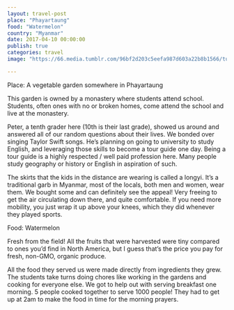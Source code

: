 ```yaml
---
layout: travel-post
place: "Phayartaung"
food: "Watermelon"
country: "Myanmar"
date: 2017-04-10 00:00:00
publish: true
categories: travel
image: "https://66.media.tumblr.com/96bf2d203c5eefa987d603a22b8b1566/tumblr_p0zki5LIC01wkhtd7o1_1280.jpg"

---
```


Place: A vegetable garden somewhere in Phayartaung

This garden is owned by a monastery where students attend school. Students, often ones with no or broken homes, come attend the school and live at the monastery.

Peter, a tenth grader here (10th is their last grade), showed us around and answered all of our random questions about their lives. We bonded over singing Taylor Swift songs. He’s planning on going to university to study English, and leveraging those skills to become a tour guide one day. Being a tour guide is a highly respected / well paid profession here. Many people study geography or history or English in aspiration of such.

The skirts that the kids in the distance are wearing is called a longyi. It’s a traditional garb in Myanmar, most of the locals, both men and women, wear them. We bought some and can definitely see the appeal! Very freeing to get the air circulating down there, and quite comfortable. If you need more mobility, you just wrap it up above your knees, which they did whenever they played sports.

Food: Watermelon

Fresh from the field! All the fruits that were harvested were tiny compared to ones you’d find in North America, but I guess that’s the price you pay for fresh, non-GMO, organic produce.

All the food they served us were made directly from ingredients they grew. The students take turns doing chores like working in the gardens and cooking for everyone else. We got to help out with serving breakfast one morning. 5 people cooked together to serve 1000 people! They had to get up at 2am to make the food in time for the morning prayers.